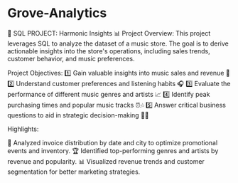 # Grove-Analytics
🎵 SQL PROJECT: Harmonic Insights 📊
Project Overview:
This project leverages SQL to analyze the dataset of a music store. The goal is to derive actionable insights into the store's operations, including sales trends, customer behavior, and music preferences.

Project Objectives:
1️⃣ Gain valuable insights into music sales and revenue 💸
2️⃣ Understand customer preferences and listening habits 🎧
3️⃣ Evaluate the performance of different music genres and artists 📈
4️⃣ Identify peak purchasing times and popular music tracks ⏰🎶
5️⃣ Answer critical business questions to aid in strategic decision-making 🧠💡

Highlights:

📅 Analyzed invoice distribution by date and city to optimize promotional events and inventory.
🏆 Identified top-performing genres and artists by revenue and popularity.
📊 Visualized revenue trends and customer segmentation for better marketing strategies.
